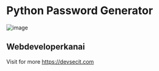 # Python Password Generator
![image](https://user-images.githubusercontent.com/70555095/154794829-0e93aa16-451a-4005-908c-e73620be36ab.png)

## Webdeveloperkanai
Visit for more https://devsecit.com 

